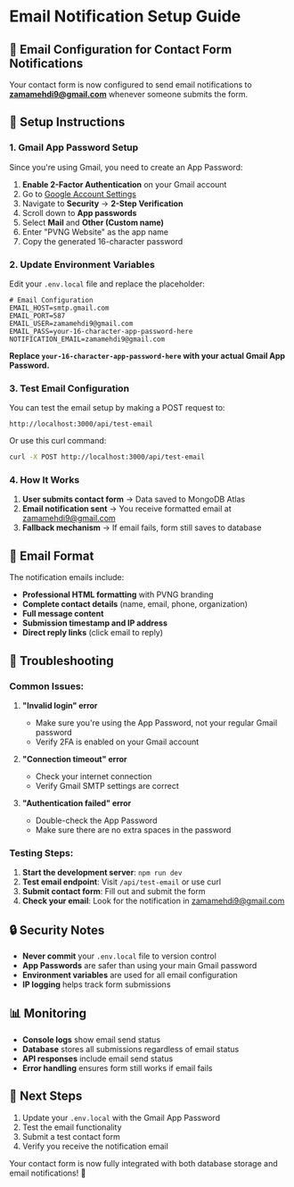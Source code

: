 # Email Notification Setup Guide

## 📧 Email Configuration for Contact Form Notifications

Your contact form is now configured to send email notifications to **zamamehdi9@gmail.com** whenever someone submits the form.

## 🔧 Setup Instructions

### 1. Gmail App Password Setup

Since you're using Gmail, you need to create an App Password:

1. **Enable 2-Factor Authentication** on your Gmail account
2. Go to [Google Account Settings](https://myaccount.google.com/)
3. Navigate to **Security** → **2-Step Verification**
4. Scroll down to **App passwords**
5. Select **Mail** and **Other (Custom name)**
6. Enter "PVNG Website" as the app name
7. Copy the generated 16-character password

### 2. Update Environment Variables

Edit your `.env.local` file and replace the placeholder:

```env
# Email Configuration
EMAIL_HOST=smtp.gmail.com
EMAIL_PORT=587
EMAIL_USER=zamamehdi9@gmail.com
EMAIL_PASS=your-16-character-app-password-here
NOTIFICATION_EMAIL=zamamehdi9@gmail.com
```

**Replace `your-16-character-app-password-here` with your actual Gmail App Password.**

### 3. Test Email Configuration

You can test the email setup by making a POST request to:
```
http://localhost:3000/api/test-email
```

Or use this curl command:
```bash
curl -X POST http://localhost:3000/api/test-email
```

### 4. How It Works

1. **User submits contact form** → Data saved to MongoDB Atlas
2. **Email notification sent** → You receive formatted email at zamamehdi9@gmail.com
3. **Fallback mechanism** → If email fails, form still saves to database

## 📨 Email Format

The notification emails include:
- **Professional HTML formatting** with PVNG branding
- **Complete contact details** (name, email, phone, organization)
- **Full message content**
- **Submission timestamp and IP address**
- **Direct reply links** (click email to reply)

## 🚨 Troubleshooting

### Common Issues:

1. **"Invalid login" error**
   - Make sure you're using the App Password, not your regular Gmail password
   - Verify 2FA is enabled on your Gmail account

2. **"Connection timeout" error**
   - Check your internet connection
   - Verify Gmail SMTP settings are correct

3. **"Authentication failed" error**
   - Double-check the App Password
   - Make sure there are no extra spaces in the password

### Testing Steps:

1. **Start the development server**: `npm run dev`
2. **Test email endpoint**: Visit `/api/test-email` or use curl
3. **Submit contact form**: Fill out and submit the form
4. **Check your email**: Look for the notification in zamamehdi9@gmail.com

## 🔒 Security Notes

- **Never commit** your `.env.local` file to version control
- **App Passwords** are safer than using your main Gmail password
- **Environment variables** are used for all email configuration
- **IP logging** helps track form submissions

## 📊 Monitoring

- **Console logs** show email send status
- **Database** stores all submissions regardless of email status
- **API responses** include email send status
- **Error handling** ensures form still works if email fails

## 🎯 Next Steps

1. Update your `.env.local` with the Gmail App Password
2. Test the email functionality
3. Submit a test contact form
4. Verify you receive the notification email

Your contact form is now fully integrated with both database storage and email notifications! 🎉


